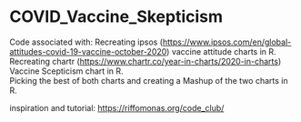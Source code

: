 # COVID_Vaccine_Skepticism

Code associated with: 
Recreating ipsos (https://www.ipsos.com/en/global-attitudes-covid-19-vaccine-october-2020) vaccine attitude charts in R. 
Recreating chartr (https://www.chartr.co/year-in-charts/2020-in-charts) Vaccine Scepticism chart in R.  
Picking the best of both charts and creating a Mashup of the two charts in R. 

inspiration and tutorial: https://riffomonas.org/code_club/
